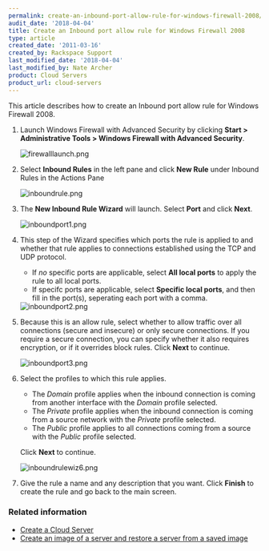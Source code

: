 ```yaml
---
permalink: create-an-inbound-port-allow-rule-for-windows-firewall-2008/
audit_date: '2018-04-04'
title: Create an Inbound port allow rule for Windows Firewall 2008
type: article
created_date: '2011-03-16'
created_by: Rackspace Support
last_modified_date: '2018-04-04'
last_modified_by: Nate Archer
product: Cloud Servers
product_url: cloud-servers
---
```


This article describes how to create an Inbound port allow rule for Windows Firewall 2008. 

1. Launch Windows Firewall with Advanced Security by clicking **Start > Administrative Tools > Windows Firewall with Advanced Security**.

   <img src="{% asset_path cloud-servers/create-an-inbound-port-allow-rule-for-windows-firewall-2008/firewalllaunch.png %}" alt="firewalllaunch.png" />

2. Select **Inbound Rules** in the left pane and click **New Rule** under Inbound Rules in the Actions Pane

   <img src="{% asset_path cloud-servers/create-an-inbound-port-allow-rule-for-windows-firewall-2008/inboundrule.png %}" alt="inboundrule.png" />

3. The **New Inbound Rule Wizard** will launch. Select **Port** and click **Next**.

   <img src="{% asset_path cloud-servers/create-an-inbound-port-allow-rule-for-windows-firewall-2008/inboundport1.png %}" alt="inboundport1.png" />

4. This step of the Wizard specifies which ports the rule is applied to and whether that rule applies to connections established using the TCP and UDP protocol. 

   - If *no* specific ports are applicable, select **All local ports** to apply the rule to all local ports.
   - If specifc ports are applicable, select **Specific local ports**, and then fill in the port(s), seperating each port with a comma.

    <img src="{% asset_path cloud-servers/create-an-inbound-port-allow-rule-for-windows-firewall-2008/inboundport2.png %}" alt="inboundport2.png" />

5. Because this is an allow rule, select whether to allow traffic over all connections (secure and insecure) or only secure connections. If you require a secure connection, you can specify whether it also requires encryption, or if it overrides block rules. Click **Next** to continue.

    <img src="{% asset_path cloud-servers/create-an-inbound-port-allow-rule-for-windows-firewall-2008/inboundport3.png %}" alt="inboundport3.png" />

6. Select the profiles to which this rule applies. 

   - The *Domain* profile applies when the inbound connection is coming from another interface with the *Domain* profile selected. 
   - The *Private* profile applies when the inbound connection is coming from a source network with the *Private* profile selected. 
   - The *Public* profile applies to all connections coming from a source with the *Public* profile selected. 
   
   Click **Next** to continue.

    <img src="{% asset_path cloud-servers/create-an-inbound-port-allow-rule-for-windows-firewall-2008/inboundrulewiz6.png %}" alt="inboundrulewiz6.png" />

7. Give the rule a name and any description that you want. Click **Finish** to create the rule and go back to the main screen.

### Related information


- [Create a Cloud Server](/how-to/create-a-cloud-server)
- [Create an image of a server and restore a server from a saved image](/how-to/create-an-image-of-a-server-and-restore-a-server-from-a-saved-image)
